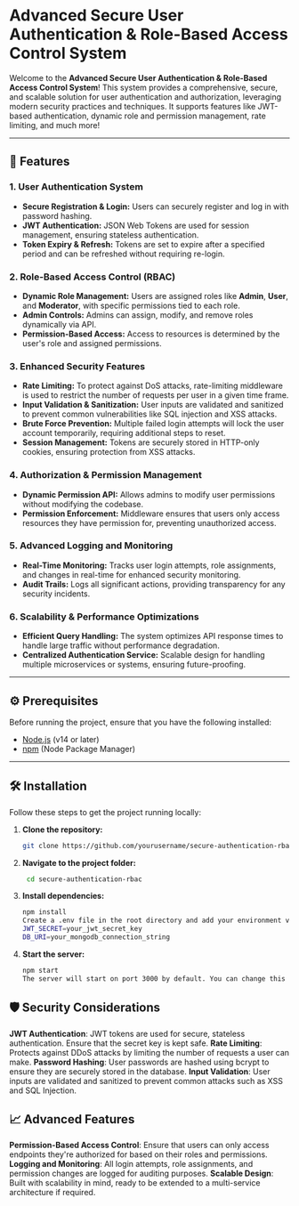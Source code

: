 # Advanced Secure User Authentication & Role-Based Access Control System

Welcome to the **Advanced Secure User Authentication & Role-Based Access Control System**! This system provides a comprehensive, secure, and scalable solution for user authentication and authorization, leveraging modern security practices and techniques. It supports features like JWT-based authentication, dynamic role and permission management, rate limiting, and much more!

---

## 🚀 Features

### 1. **User Authentication System**
- **Secure Registration & Login:** Users can securely register and log in with password hashing.
- **JWT Authentication:** JSON Web Tokens are used for session management, ensuring stateless authentication.
- **Token Expiry & Refresh:** Tokens are set to expire after a specified period and can be refreshed without requiring re-login.

### 2. **Role-Based Access Control (RBAC)**
- **Dynamic Role Management:** Users are assigned roles like **Admin**, **User**, and **Moderator**, with specific permissions tied to each role.
- **Admin Controls:** Admins can assign, modify, and remove roles dynamically via API.
- **Permission-Based Access:** Access to resources is determined by the user's role and assigned permissions.

### 3. **Enhanced Security Features**
- **Rate Limiting:** To protect against DoS attacks, rate-limiting middleware is used to restrict the number of requests per user in a given time frame.
- **Input Validation & Sanitization:** User inputs are validated and sanitized to prevent common vulnerabilities like SQL injection and XSS attacks.
- **Brute Force Prevention:** Multiple failed login attempts will lock the user account temporarily, requiring additional steps to reset.
- **Session Management:** Tokens are securely stored in HTTP-only cookies, ensuring protection from XSS attacks.

### 4. **Authorization & Permission Management**
- **Dynamic Permission API:** Allows admins to modify user permissions without modifying the codebase.
- **Permission Enforcement:** Middleware ensures that users only access resources they have permission for, preventing unauthorized access.

### 5. **Advanced Logging and Monitoring**
- **Real-Time Monitoring:** Tracks user login attempts, role assignments, and changes in real-time for enhanced security monitoring.
- **Audit Trails:** Logs all significant actions, providing transparency for any security incidents.

### 6. **Scalability & Performance Optimizations**
- **Efficient Query Handling:** The system optimizes API response times to handle large traffic without performance degradation.
- **Centralized Authentication Service:** Scalable design for handling multiple microservices or systems, ensuring future-proofing.

---

## ⚙️ Prerequisites

Before running the project, ensure that you have the following installed:

- [Node.js](https://nodejs.org/en/) (v14 or later)
- [npm](https://www.npmjs.com/) (Node Package Manager)

---

## 🛠️ Installation

Follow these steps to get the project running locally:

1. **Clone the repository:**
   ```bash
   git clone https://github.com/yourusername/secure-authentication-rbac.git

2. **Navigate to the project folder:**
   ```bash
    cd secure-authentication-rbac

3. **Install dependencies:**
   ```bash
   npm install
   Create a .env file in the root directory and add your environment variables:
   JWT_SECRET=your_jwt_secret_key
   DB_URI=your_mongodb_connection_string

4. **Start the server:**
   ```bash
   npm start
   The server will start on port 3000 by default. You can change this in the .env file.

## 🛡️ Security Considerations
**JWT Authentication**: JWT tokens are used for secure, stateless authentication. Ensure that the secret key is kept safe.
**Rate Limiting**: Protects against DDoS attacks by limiting the number of requests a user can make.
**Password Hashing**: User passwords are hashed using bcrypt to ensure they are securely stored in the database.
**Input Validation**: User inputs are validated and sanitized to prevent common attacks such as XSS and SQL Injection.

## 📈 Advanced Features
**Permission-Based Access Control**: Ensure that users can only access endpoints they're authorized for based on their roles and permissions.
**Logging and Monitoring**: All login attempts, role assignments, and permission changes are logged for auditing purposes.
**Scalable Design**: Built with scalability in mind, ready to be extended to a multi-service architecture if required.
